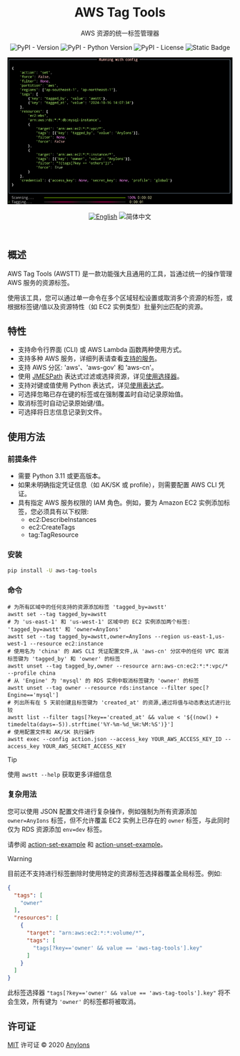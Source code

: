 <div align="center">

# AWS Tag Tools

AWS 资源的统一标签管理器

![PyPI - Version](https://img.shields.io/pypi/v/aws-tag-tools?color=a1b858&style=for-the-badge)
![PyPI - Python Version](https://img.shields.io/pypi/pyversions/aws-tag-Tools?&style=for-the-badge)
![PyPI - License](https://img.shields.io/pypi/l/aws-tag-tools?color=&style=for-the-badge)
![Static Badge](https://img.shields.io/badge/author-AnyIons-violet?&style=for-the-badge)

<img src="docs/app.png" alt="awstt" />

[![English](https://img.shields.io/badge/English-d9d9d9?style=for-the-badge)](README.md) ![简体中文](https://img.shields.io/badge/中文介绍-454545?style=for-the-badge)

</div>

<br />

## 概述

AWS Tag Tools (AWSTT) 是一款功能强大且通用的工具，旨通过统一的操作管理 AWS 服务的资源标签。

使用该工具，您可以通过单一命令在多个区域轻松设置或取消多个资源的标签，或根据标签键/值以及资源特性（如 EC2 实例类型）批量列出匹配的资源。

## 特性

- 支持命令行界面 (CLI) 或 AWS Lambda 函数两种使用方式。
- 支持多种 AWS 服务，详细列表请查看[支持的服务](docs/en_US/Supported-Services.md)。
- 支持 AWS 分区: 'aws'、'aws-gov' 和 'aws-cn'。
- 使用 [JMESPath](https://jmespath.org/) 表达式过滤或选择资源，详见[使用选择器](docs/en_US/Use-Selector.md)。
- 支持对键或值使用 Python 表达式，详见[使用表达式](docs/en_US/Use-Expression.md)。
- 可选择忽略已存在键的标签或在强制覆盖时自动记录原始值。
- 取消标签时自动记录原始键/值。
- 可选择将日志信息记录到文件。

## 使用方法

### 前提条件

- 需要 Python 3.11 或更高版本。
- 如果未明确指定凭证信息（如 AK/SK 或 profile），则需要配置 AWS CLI 凭证。
- 具有指定 AWS 服务权限的 IAM 角色。例如，要为 Amazon EC2 实例添加标签，您必须具有以下权限:
    - ec2:DescribeInstances
    - ec2:CreateTags
    - tag:TagResource

### 安装

```bash
pip install -U aws-tag-tools
```

### 命令

```shell
# 为所有区域中的任何支持的资源添加标签 'tagged_by=awstt'
awstt set --tag tagged_by=awstt
# 为 'us-east-1' 和 'us-west-1' 区域中的 EC2 实例添加两个标签: 'tagged_by=awstt' 和 'owner=AnyIons'
awstt set --tag tagged_by=awstt,owner=AnyIons --region us-east-1,us-west-1 --resource ec2:instance
# 使用名为 'china' 的 AWS CLI 凭证配置文件,从 'aws-cn' 分区中的任何 VPC 取消标签键为 'tagged_by' 和 'owner' 的标签
awstt unset --tag tagged_by,owner --resource arn:aws-cn:ec2:*:*:vpc/* --profile china
# 从 'Engine' 为 'mysql' 的 RDS 实例中取消标签键为 'owner' 的标签
awstt unset --tag owner --resource rds:instance --filter spec[?Engine=='mysql']
# 列出所有在 5 天前创建且标签键为 'created_at' 的资源,通过将值与动态表达式进行比较
awstt list --filter tags[?key=='created_at' && value < '${(now() + timedelta(days=-5)).strftime('%Y-%m-%d_%H:%M:%S')}']
# 使用配置文件和 AK/SK 执行操作
awstt exec --config action.json --access_key YOUR_AWS_ACCESS_KEY_ID --access_key YOUR_AWS_SECRET_ACCESS_KEY
```

> [!TIP]
> 使用 `awstt --help` 获取更多详细信息

### 复杂用法

您可以使用 JSON 配置文件进行复杂操作，例如强制为所有资源添加 `owner=AnyIons` 标签，但不允许覆盖 EC2 实例上已存在的 `owner`
标签，与此同时仅为 RDS 资源添加 `env=dev` 标签。

请参阅 [action-set-example](examples/action-set.json) 和 [action-unset-example](examples/action-unset.json)。

> [!WARNING]
> 目前还不支持进行标签删除时使用特定的资源标签选择器覆盖全局标签。例如:
>
> ```json
> {
>   "tags": [
>     "owner"
>   ],
>   "resources": [
>     {
>       "target": "arn:aws:ec2:*:*:volume/*",
>       "tags": [
>         "tags[?key=='owner' && value == 'aws-tag-tools'].key"
>       ]
>     }
>   ]
> } 
> ```
> 此标签选择器 `"tags[?key=='owner' && value == 'aws-tag-tools'].key"` 将不会生效，所有键为 `'owner'` 的标签都将被取消。

## 许可证

[MIT](./LICENSE) 许可证 © 2020 [AnyIons](https://github.com/anyions)
